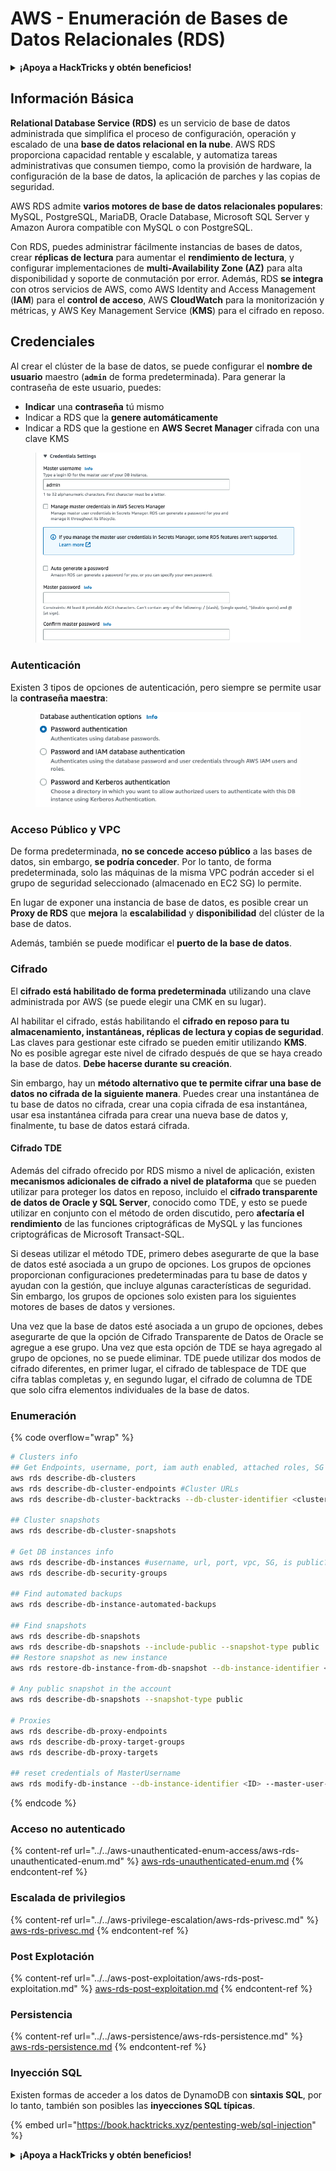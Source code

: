 # AWS - Enumeración de Bases de Datos Relacionales (RDS)

<details>

<summary><strong>¡Apoya a HackTricks y obtén beneficios!</strong></summary>

* Si quieres ver a tu **empresa anunciada en HackTricks** o si quieres acceder a la **última versión de PEASS o descargar HackTricks en PDF**, consulta los [**PLANES DE SUSCRIPCIÓN**](https://github.com/sponsors/carlospolop).
* Obtén [**productos oficiales de PEASS y HackTricks**](https://peass.creator-spring.com)
* Descubre [**The PEASS Family**](https://opensea.io/collection/the-peass-family), nuestra colección exclusiva de [**NFTs**](https://opensea.io/collection/the-peass-family)
* **Únete al** 💬 [**grupo de Discord**](https://discord.gg/hRep4RUj7f) o al [**grupo de Telegram**](https://t.me/peass) o **sígueme** en **Twitter** 🐦 [**@carlospolopm**](https://twitter.com/carlospolopm).

* **Comparte tus trucos de hacking enviando PRs a los repositorios de** [**HackTricks**](https://github.com/carlospolop/hacktricks) y [**HackTricks Cloud**](https://github.com/carlospolop/hacktricks-cloud) en GitHub.

</details>

## Información Básica

**Relational Database Service (RDS)** es un servicio de base de datos administrada que simplifica el proceso de configuración, operación y escalado de una **base de datos relacional en la nube**. AWS RDS proporciona capacidad rentable y escalable, y automatiza tareas administrativas que consumen tiempo, como la provisión de hardware, la configuración de la base de datos, la aplicación de parches y las copias de seguridad.

AWS RDS admite **varios motores de base de datos relacionales populares**: MySQL, PostgreSQL, MariaDB, Oracle Database, Microsoft SQL Server y Amazon Aurora compatible con MySQL o con PostgreSQL.

Con RDS, puedes administrar fácilmente instancias de bases de datos, crear **réplicas de lectura** para aumentar el **rendimiento de lectura**, y configurar implementaciones de **multi-Availability Zone (AZ)** para alta disponibilidad y soporte de conmutación por error. Además, RDS **se integra** con otros servicios de AWS, como AWS Identity and Access Management (**IAM**) para el **control de acceso**, AWS **CloudWatch** para la monitorización y métricas, y AWS Key Management Service (**KMS**) para el cifrado en reposo.

## Credenciales

Al crear el clúster de la base de datos, se puede configurar el **nombre de usuario** maestro (**`admin`** de forma predeterminada). Para generar la contraseña de este usuario, puedes:

* **Indicar** una **contraseña** tú mismo
* Indicar a RDS que la **genere automáticamente**
* Indicar a RDS que la gestione en **AWS Secret Manager** cifrada con una clave KMS

<figure><img src="../../../../.gitbook/assets/image (18) (1).png" alt=""><figcaption></figcaption></figure>

### Autenticación

Existen 3 tipos de opciones de autenticación, pero siempre se permite usar la **contraseña maestra**:

<figure><img src="../../../../.gitbook/assets/image (19) (2).png" alt=""><figcaption></figcaption></figure>

### Acceso Público y VPC

De forma predeterminada, **no se concede acceso público** a las bases de datos, sin embargo, **se podría conceder**. Por lo tanto, de forma predeterminada, solo las máquinas de la misma VPC podrán acceder si el grupo de seguridad seleccionado (almacenado en EC2 SG) lo permite.

En lugar de exponer una instancia de base de datos, es posible crear un **Proxy de RDS** que **mejora** la **escalabilidad** y **disponibilidad** del clúster de la base de datos.

Además, también se puede modificar el **puerto de la base de datos**.

### Cifrado

El **cifrado está habilitado de forma predeterminada** utilizando una clave administrada por AWS (se puede elegir una CMK en su lugar).

Al habilitar el cifrado, estás habilitando el **cifrado en reposo para tu almacenamiento, instantáneas, réplicas de lectura y copias de seguridad**. Las claves para gestionar este cifrado se pueden emitir utilizando **KMS**.\
No es posible agregar este nivel de cifrado después de que se haya creado la base de datos. **Debe hacerse durante su creación**.

Sin embargo, hay un **método alternativo que te permite cifrar una base de datos no cifrada de la siguiente manera**. Puedes crear una instantánea de tu base de datos no cifrada, crear una copia cifrada de esa instantánea, usar esa instantánea cifrada para crear una nueva base de datos y, finalmente, tu base de datos estará cifrada.

#### Cifrado TDE

Además del cifrado ofrecido por RDS mismo a nivel de aplicación, existen **mecanismos adicionales de cifrado a nivel de plataforma** que se pueden utilizar para proteger los datos en reposo, incluido el **cifrado transparente de datos de Oracle y SQL Server**, conocido como TDE, y esto se puede utilizar en conjunto con el método de orden discutido, pero **afectaría el rendimiento** de las funciones criptográficas de MySQL y las funciones criptográficas de Microsoft Transact-SQL.

Si deseas utilizar el método TDE, primero debes asegurarte de que la base de datos esté asociada a un grupo de opciones. Los grupos de opciones proporcionan configuraciones predeterminadas para tu base de datos y ayudan con la gestión, que incluye algunas características de seguridad. Sin embargo, los grupos de opciones solo existen para los siguientes motores de bases de datos y versiones.

Una vez que la base de datos esté asociada a un grupo de opciones, debes asegurarte de que la opción de Cifrado Transparente de Datos de Oracle se agregue a ese grupo. Una vez que esta opción de TDE se haya agregado al grupo de opciones, no se puede eliminar. TDE puede utilizar dos modos de cifrado diferentes, en primer lugar, el cifrado de tablespace de TDE que cifra tablas completas y, en segundo lugar, el cifrado de columna de TDE que solo cifra elementos individuales de la base de datos.

### Enumeración

{% code overflow="wrap" %}
```bash
# Clusters info
## Get Endpoints, username, port, iam auth enabled, attached roles, SG
aws rds describe-db-clusters
aws rds describe-db-cluster-endpoints #Cluster URLs
aws rds describe-db-cluster-backtracks --db-cluster-identifier <cluster-name>

## Cluster snapshots
aws rds describe-db-cluster-snapshots

# Get DB instances info
aws rds describe-db-instances #username, url, port, vpc, SG, is public?
aws rds describe-db-security-groups

## Find automated backups
aws rds describe-db-instance-automated-backups

## Find snapshots
aws rds describe-db-snapshots
aws rds describe-db-snapshots --include-public --snapshot-type public
## Restore snapshot as new instance
aws rds restore-db-instance-from-db-snapshot --db-instance-identifier <ID> --db-snapshot-identifier <ID> --availability-zone us-west-2a

# Any public snapshot in the account
aws rds describe-db-snapshots --snapshot-type public

# Proxies
aws rds describe-db-proxy-endpoints
aws rds describe-db-proxy-target-groups
aws rds describe-db-proxy-targets

## reset credentials of MasterUsername
aws rds modify-db-instance --db-instance-identifier <ID> --master-user-password <NewPassword> --apply-immediately
```
{% endcode %}

### Acceso no autenticado

{% content-ref url="../../aws-unauthenticated-enum-access/aws-rds-unauthenticated-enum.md" %}
[aws-rds-unauthenticated-enum.md](../../aws-unauthenticated-enum-access/aws-rds-unauthenticated-enum.md)
{% endcontent-ref %}

### Escalada de privilegios

{% content-ref url="../../aws-privilege-escalation/aws-rds-privesc.md" %}
[aws-rds-privesc.md](../../aws-privilege-escalation/aws-rds-privesc.md)
{% endcontent-ref %}

### Post Explotación

{% content-ref url="../../aws-post-exploitation/aws-rds-post-exploitation.md" %}
[aws-rds-post-exploitation.md](../../aws-post-exploitation/aws-rds-post-exploitation.md)
{% endcontent-ref %}

### Persistencia

{% content-ref url="../../aws-persistence/aws-rds-persistence.md" %}
[aws-rds-persistence.md](../../aws-persistence/aws-rds-persistence.md)
{% endcontent-ref %}

### Inyección SQL

Existen formas de acceder a los datos de DynamoDB con **sintaxis SQL**, por lo tanto, también son posibles las **inyecciones SQL típicas**.

{% embed url="https://book.hacktricks.xyz/pentesting-web/sql-injection" %}

<details>

<summary><strong>¡Apoya a HackTricks y obtén beneficios!</strong></summary>

* Si quieres ver tu **empresa anunciada en HackTricks** o si quieres acceder a la **última versión de PEASS o descargar HackTricks en PDF**, ¡consulta los [**PLANES DE SUSCRIPCIÓN**](https://github.com/sponsors/carlospolop)!
* Obtén el [**merchandising oficial de PEASS y HackTricks**](https://peass.creator-spring.com)
* Descubre [**The PEASS Family**](https://opensea.io/collection/the-peass-family), nuestra colección exclusiva de [**NFTs**](https://opensea.io/collection/the-peass-family)
* **Únete al** 💬 [**grupo de Discord**](https://discord.gg/hRep4RUj7f) o al [**grupo de Telegram**](https://t.me/peass) o **sígueme** en **Twitter** 🐦 [**@carlospolopm**](https://twitter.com/carlospolopm)**.**
* **Comparte tus trucos de hacking enviando PRs a los repositorios de** [**HackTricks**](https://github.com/carlospolop/hacktricks) y [**HackTricks Cloud**](https://github.com/carlospolop/hacktricks-cloud) github.

</details>
